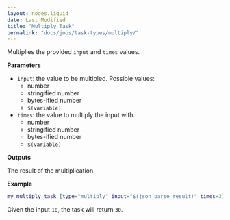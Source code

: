 ```yaml
---
layout: nodes.liquid
date: Last Modified
title: "Multiply Task"
permalink: "docs/jobs/task-types/multiply/"
---
```


Multiplies the provided `input` and `times` values.

**Parameters**

- `input`: the value to be multipled. Possible values:
    - number
    - stringified number
    - bytes-ified number
    - `$(variable)`
- `times`: the value to multiply the input with.
    - number
    - stringified number
    - bytes-ified number
    - `$(variable)`

**Outputs**

The result of the multiplication.

**Example**

```dot
my_multiply_task [type="multiply" input="$(json_parse_result)" times=3]
```

Given the input `10`, the task will return `30`.

